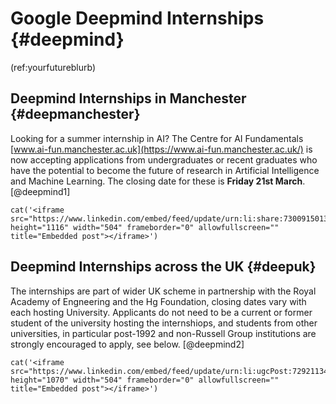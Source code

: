 # Google Deepmind Internships {#deepmind}

(ref:yourfutureblurb)

## Deepmind Internships in Manchester {#deepmanchester}

Looking for a summer internship in AI? The Centre for AI Fundamentals [www.ai-fun.manchester.ac.uk](https://www.ai-fun.manchester.ac.uk/) is now accepting applications from undergraduates or recent graduates who have the potential to become the future of research in Artificial Intelligence and Machine Learning. The closing date for these is **Friday 21st March**. [@deepmind1]

```{r, eval=knitr::is_html_output(excludes = "epub"), results='asis', echo=FALSE}
cat('<iframe src="https://www.linkedin.com/embed/feed/update/urn:li:share:7300915013614026752" height="1116" width="504" frameborder="0" allowfullscreen="" title="Embedded post"></iframe>')
```

## Deepmind Internships across the UK {#deepuk}

The internships are part of wider UK scheme in partnership with the Royal Academy of Engneering and the Hg Foundation, closing dates vary with each hosting University. Applicants do not need to be a current or former student of the university hosting the internshiops, and students from other universities, in particular post-1992 and non-Russell Group institutions are strongly encouraged to apply, see below. [@deepmind2]

```{r, eval=knitr::is_html_output(excludes = "epub"), results='asis', echo=FALSE}
cat('<iframe src="https://www.linkedin.com/embed/feed/update/urn:li:ugcPost:7292113486992556032" height="1070" width="504" frameborder="0" allowfullscreen="" title="Embedded post"></iframe>')
```
